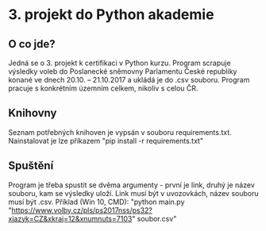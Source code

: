 # 3. projekt do Python akademie

## O co jde?
Jedná se o 3. projekt k certifikaci v Python kurzu. Program scrapuje výsledky voleb do Poslanecké sněmovny Parlamentu České republiky konané ve dnech 20.10. – 21.10.2017 a ukládá je do .csv souboru.
Program pracuje s konkrétním územním celkem, nikoliv s celou ČR.

## Knihovny
Seznam potřebných knihoven je vypsán v souboru requirements.txt. Nainstalovat je lze příkazem "pip install -r requirements.txt"

## Spuštění
Program je třeba spustit se dvěma argumenty - první je link, druhý je název souboru, kam se výsledky uloží. Link musí být v uvozovkách, název souboru musí být .csv.
Příklad (Win 10, CMD): "python main.py "https://www.volby.cz/pls/ps2017nss/ps32?xjazyk=CZ&xkraj=12&xnumnuts=7103" soubor.csv"
